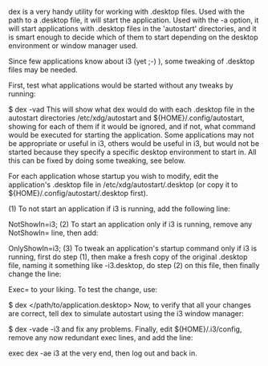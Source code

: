dex is a very handy utility for working with .desktop files. Used with the path to a .desktop file, it will start the application. Used with the -a option, it will start applications with .desktop files in the 'autostart' directories, and it is smart enough to decide which of them to start depending on the desktop environment or window manager used.

Since few applications know about i3 (yet ;-) ), some tweaking of .desktop files may be needed.

First, test what applications would be started without any tweaks by running:

$ dex -vad
This will show what dex would do with each .desktop file in the autostart directories /etc/xdg/autostart and ${HOME}/.config/autostart, showing for each of them if it would be ignored, and if not, what command would be executed for starting the application. Some applications may not be appropriate or useful in i3, others would be useful in i3, but would not be started because they specify a specific desktop environment to start in. All this can be fixed by doing some tweaking, see below.

For each application whose startup you wish to modify, edit the application's .desktop file in /etc/xdg/autostart/<application>.desktop (or copy it to ${HOME}/.config/autostart/<application>.desktop first).

(1) To not start an application if i3 is running, add the following line:

NotShowIn=i3;
(2) To start an application only if i3 is running, remove any NotShowIn= line, then add:

OnlyShowIn=i3;
(3) To tweak an application's startup command only if i3 is running, first do step (1), then make a fresh copy of the original .desktop file, naming it something like <application>-i3.desktop, do step (2) on this file, then finally change the line:

Exec=<command>
to your liking. To test the change, use:

$ dex </path/to/application.desktop>
Now, to verify that all your changes are correct, tell dex to simulate autostart using the i3 window manager:

$ dex -vade -i3
and fix any problems. Finally, edit ${HOME}/.i3/config, remove any now redundant exec <command> lines, and add the line:

exec dex -ae i3
at the very end, then log out and back in.
